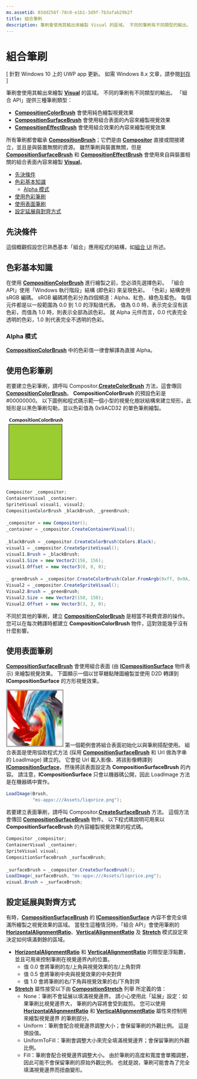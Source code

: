 ```yaml
---
ms.assetid: 03dd256f-78c0-e1b1-3d9f-7b3afab29b2f
title: 組合筆刷
description: 筆刷會使用其輸出來繪製 Visual 的區域。 不同的筆刷有不同類型的輸出。
---
```

# 組合筆刷

\[ 針對 Windows 10 上的 UWP app 更新。 如需 Windows 8.x 文章，請參閱[封存](http://go.microsoft.com/fwlink/p/?linkid=619132) \]

筆刷會使用其輸出來繪製 [**Visual**](https://msdn.microsoft.com/library/windows/apps/Dn706858) 的區域。 不同的筆刷有不同類型的輸出。 「組合 API」提供三種筆刷類型：

-   [
            **CompositionColorBrush**](https://msdn.microsoft.com/library/windows/apps/Mt589399) 會使用純色繪製視覺效果
-   [
            **CompositionSurfaceBrush**](https://msdn.microsoft.com/library/windows/apps/Mt589415) 會使用組合表面的內容來繪製視覺效果
-   [
            **CompositionEffectBrush**](https://msdn.microsoft.com/library/windows/apps/Mt589406) 會使用組合效果的內容來繪製視覺效果

所有筆刷都會繼承 [**CompositionBrush**](https://msdn.microsoft.com/library/windows/apps/Mt589398)；它們是由 [**Compositor**](https://msdn.microsoft.com/library/windows/apps/Dn706789) 直接或間接建立，並且是與裝置無關的資源。 雖然筆刷與裝置無關，但是 [**CompositionSurfaceBrush**](https://msdn.microsoft.com/library/windows/apps/Mt589415) 和 [**CompositionEffectBrush**](https://msdn.microsoft.com/library/windows/apps/Mt589406) 會使用來自與裝置相關的組合表面內容來繪製 [**Visual**](https://msdn.microsoft.com/library/windows/apps/Dn706858)。

-   [先決條件](./composition-brushes.md#prerequisites)
-   [色彩基本知識](./composition-brushes.md#color-basics)
    -   [Alpha 模式](./composition-brushes.md#alpha-modes)
-   [使用色彩筆刷](./composition-brushes.md#using-color-brush)
-   [使用表面筆刷](./composition-brushes.md#using-surface-brush)
-   [設定延展與對齊方式](./composition-brushes.md#configuring-stretch-and-alignment)

## 先決條件

這個概觀假設您已熟悉基本「組合」應用程式的結構，如[組合 UI](visual-layer.md) 所述。

## 色彩基本知識

在使用 [**CompositionColorBrush**](https://msdn.microsoft.com/library/windows/apps/Mt589399) 進行繪製之前，您必須先選擇色彩。 「組合 API」使用「Windows 執行階段」結構 (即色彩) 來呈現色彩。 「色彩」結構使用 sRGB 編碼。 sRGB 編碼將色彩分為四個頻道：Alpha、紅色、綠色及藍色。 每個元件都是以一般範圍為 0.0 到 1.0 的浮點值代表。 值為 0.0 時，表示完全沒有該色彩，而值為 1.0 時，則表示全部為該色彩。 就 Alpha 元件而言，0.0 代表完全透明的色彩，1.0 則代表完全不透明的色彩。

### Alpha 模式

[
            **CompositionColorBrush**](https://msdn.microsoft.com/library/windows/apps/Mt589399) 中的色彩值一律會解譯為直接 Alpha。

## 使用色彩筆刷

若要建立色彩筆刷，請呼叫 Compositor.[**CreateColorBrush**](https://msdn.microsoft.com/en-us/library/windows/apps/windows.ui.composition.compositor.createcolorbrush.aspx) 方法，這會傳回 [**CompositionColorBrush**](https://msdn.microsoft.com/library/windows/apps/Mt589399)。 **CompositionColorBrush** 的預設色彩是 \#00000000。 以下圖例和程式碼示範一個小型的視覺化樹狀結構來建立矩形，此矩形是以黑色筆刷勾勒，並以色彩值為 0x9ACD32 的單色筆刷繪製。

![CompositionColorBrush](images/composition-compositioncolorbrush.png)
```cs
Compositor _compositor;
ContainerVisual _container;
SpriteVisual visual1, visual2;
CompositionColorBrush _blackBrush, _greenBrush; 

_compositor = new Compositor();
_container = _compositor.CreateContainerVisual();

_blackBrush = _compositor.CreateColorBrush(Colors.Black);
visual1 = _compositor.CreateSpriteVisual();
visual1.Brush = _blackBrush;
visual1.Size = new Vector2(156, 156);
visual1.Offset = new Vector3(0, 0, 0);

_ greenBrush = _compositor.CreateColorBrush(Color.FromArgb(0xff, 0x9A, 0xCD, 0x32));
Visual2 = _compositor.CreateSpriteVisual();
Visual2.Brush = _greenBrush;
Visual2.Size = new Vector2(150, 150);
Visual2.Offset = new Vector3(3, 3, 0);
```

不同於其他的筆刷，建立 [**CompositionColorBrush**](https://msdn.microsoft.com/library/windows/apps/Mt589399) 是相當不耗費資源的操作。 您可以在每次轉譯時都建立 **CompositionColorBrush** 物件，這對效能幾乎沒有什麼影響。

## 使用表面筆刷

[
            **CompositionSurfaceBrush**](https://msdn.microsoft.com/library/windows/apps/Mt589415) 會使用組合表面 (由 [**ICompositionSurface**](https://msdn.microsoft.com/library/windows/apps/Dn706819) 物件表示) 來繪製視覺效果。 下圖顯示一個以甘草糖點陣圖繪製並使用 D2D 轉譯到 **ICompositionSurface** 的方形視覺效果。

![CompositionSurfaceBrush](images/composition-compositionsurfacebrush.png)
第一個範例會將組合表面初始化以與筆刷搭配使用。 組合表面是使用協助程式方法 (採用 [**CompositionSurfaceBrush**](https://msdn.microsoft.com/library/windows/apps/Mt589415) 和 Url 做為字串的 LoadImage) 建立的。 它會從 Url 載入影像、將該影像轉譯到 [**ICompositionSurface**](https://msdn.microsoft.com/library/windows/apps/Dn706819)，然後將該表面設定為 **CompositionSurfaceBrush** 的內容。 請注意，**ICompositionSurface** 只會以機器碼公開，因此 LoadImage 方法是在機器碼中實作。

```cs
LoadImage(Brush,
          "ms-appx:///Assets/liqorice.png");
```

若要建立表面筆刷，請呼叫 Compositor.[**CreateSurfaceBrush**](https://msdn.microsoft.com/en-us/library/windows/apps/windows.ui.composition.compositor.createsurfacebrush.aspx) 方法。 這個方法會傳回 [**CompositionSurfaceBrush**](https://msdn.microsoft.com/library/windows/apps/Mt589415) 物件。 以下程式碼說明可用來以 **CompositionSurfaceBrush** 的內容繪製視覺效果的程式碼。

```cs
Compositor _compositor;
ContainerVisual _container;
SpriteVisual visual;
CompositionSurfaceBrush _surfaceBrush;

_surfaceBrush = _compositor.CreateSurfaceBrush();
LoadImage(_surfaceBrush, "ms-appx:///Assets/liqorice.png");
visual.Brush = _surfaceBrush;
```

## 設定延展與對齊方式

有時，[**CompositionSurfaceBrush**](https://msdn.microsoft.com/library/windows/apps/Mt589415) 的 [**ICompositionSurface**](https://msdn.microsoft.com/library/windows/apps/Dn706819) 內容不會完全填滿所繪製之視覺效果的區域。 當發生這種情況時，「組合 API」會使用筆刷的 [**HorizontalAlignmentRatio**](https://msdn.microsoft.com/en-us/library/windows/apps/windows.ui.composition.compositionsurfacebrush.horizontalalignmentratio.aspx)、[**VerticalAlignmentRatio**](https://msdn.microsoft.com/library/windows/apps/windows.ui.composition.compositionsurfacebrush.verticalalignmentratio) 及 [**Stretch**](https://msdn.microsoft.com/library/windows/apps/windows.ui.composition.compositionsurfacebrush.stretch) 模式設定來決定如何填滿剩餘的區域。

-   [
            **HorizontalAlignmentRatio**](https://msdn.microsoft.com/en-us/library/windows/apps/windows.ui.composition.compositionsurfacebrush.horizontalalignmentratio.aspx) 和 [**VerticalAlignmentRatio**](https://msdn.microsoft.com/library/windows/apps/windows.ui.composition.compositionsurfacebrush.verticalalignmentratio) 的類型是浮點數，並且可用來控制筆刷在視覺邊界內的位置。
    -   值 0.0 會將筆刷的左/上角與視覺效果的左/上角對齊
    -   值 0.5 會將筆刷中央與視覺效果的中央對齊
    -   值 1.0 會將筆刷的右/下角與視覺效果的右/下角對齊
-   [
            **Stretch**](https://msdn.microsoft.com/library/windows/apps/windows.ui.composition.compositionsurfacebrush.stretch) 屬性接受以下由 [**CompositionStretch**](https://msdn.microsoft.com/library/windows/apps/Dn706786) 列舉 所定義的值：
    -   None：筆刷不會延展以填滿視覺邊界。 請小心使用此「延展」設定：如果筆刷比視覺邊界大， 筆刷的內容將會受到裁剪。 您可以使用 [**HorizontalAlignmentRatio**](https://msdn.microsoft.com/en-us/library/windows/apps/windows.ui.composition.compositionsurfacebrush.horizontalalignmentratio.aspx) 和 [**VerticalAlignmentRatio**](https://msdn.microsoft.com/library/windows/apps/windows.ui.composition.compositionsurfacebrush.verticalalignmentratio) 屬性來控制用來繪製視覺邊界 的筆刷部分。
    -   Uniform：筆刷會配合視覺邊界調整大小；會保留筆刷的外觀比例。 這是預設值。
    -   UniformToFill：筆刷會調整大小來完全填滿視覺邊界；會保留筆刷的外觀比例。
    -   Fill：筆刷會配合視覺邊界調整大小。 由於筆刷的高度和寬度會單獨調整，因此可能不會保留筆刷的原始外觀比例。 也就是說，筆刷可能會為了完全填滿視覺邊界而扭曲變形。

 

 






<!--HONumber=Mar16_HO1-->


